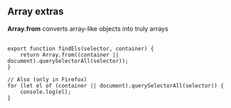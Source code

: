 ##  Array extras

__Array.from__ converts array-like objects into truly arrays

<pre>
	<code data-trim>
export function findEls(selector, container) {
	return Array.from((container || document).querySelectorAll(selector));
}

// Also (only in Firefox)
for (let el of (container || document).querySelectorAll(selector)) {
	console.log(el);
}
	</code>
</pre>
